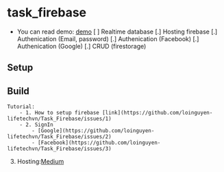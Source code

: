# task_firebase
- You can read demo: [demo](https://firestore-root.firebaseapp.com/)
[ ] Realtime database
[.] Hosting firebase
[.] Authenication (Email, password)
[.] Authenication (Facebook)
[.] Authenication (Google)
[.] CRUD (firestorage)
## Setup

## Build

    Tutorial:
        - 1. How to setup firebase [link](https://github.com/loinguyen-lifetechvn/Task_Firebase/issues/1)
        - 2. SignIn
            - [Google](https://github.com/loinguyen-lifetechvn/Task_Firebase/issues/2)
            - [Facebook](https://github.com/loinguyen-lifetechvn/Task_Firebase/issues/3)
3. Hosting:[Medium](https://levelup.gitconnected.com/how-to-host-your-flutter-web-app-with-firebase-hosting-67d3e4657002) 

